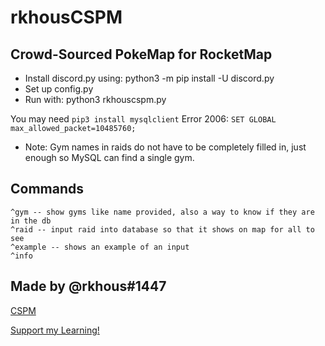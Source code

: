 # rkhousCSPM


## Crowd-Sourced PokeMap for RocketMap

- Install discord.py using: python3 -m pip install -U discord.py
- Set up config.py
- Run with: python3 rkhouscspm.py

You may need `pip3 install mysqlclient`
Error 2006: `SET GLOBAL max_allowed_packet=10485760;`


- Note: Gym names in raids do not have to be completely filled in, just enough so MySQL can find a single gym.

## Commands

    ^gym -- show gyms like name provided, also a way to know if they are in the db
    ^raid -- input raid into database so that it shows on map for all to see
    ^example -- shows an example of an input
    ^info

## Made by @rkhous#1447

[CSPM](https://github.com/rkhous/CSPM)


[Support my Learning!](https://www.paypal.me/zod5578)
